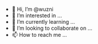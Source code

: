 - 👋 Hi, I’m @wuzni
- 👀 I’m interested in ...
- 🌱 I’m currently learning ...
- 💞️ I’m looking to collaborate on ...
- 📫 How to reach me ...

<!---
wuzni/wuzni is a ✨ special ✨ repository because its `README.md` (this file) appears on your GitHub profile.
You can click the Preview link to take a look at your changes.
--->
